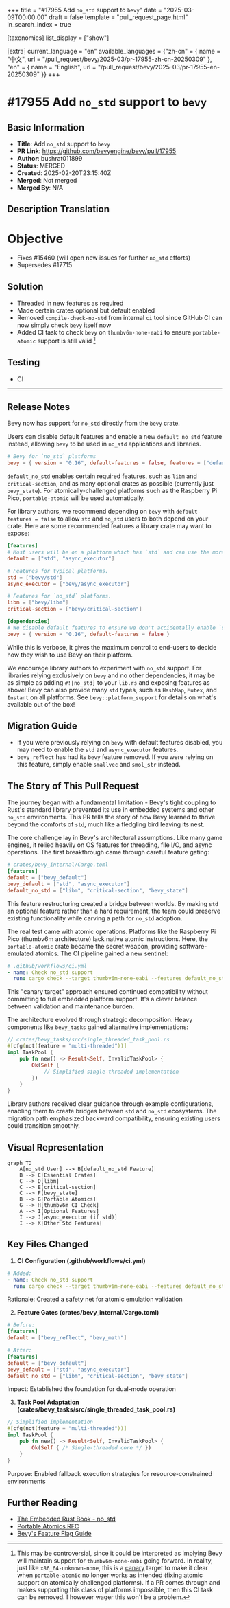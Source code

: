 +++
title = "#17955 Add `no_std` support to `bevy`"
date = "2025-03-09T00:00:00"
draft = false
template = "pull_request_page.html"
in_search_index = true

[taxonomies]
list_display = ["show"]

[extra]
current_language = "en"
available_languages = {"zh-cn" = { name = "中文", url = "/pull_request/bevy/2025-03/pr-17955-zh-cn-20250309" }, "en" = { name = "English", url = "/pull_request/bevy/2025-03/pr-17955-en-20250309" }}
+++

# #17955 Add `no_std` support to `bevy`

## Basic Information
- **Title**: Add `no_std` support to `bevy`
- **PR Link**: https://github.com/bevyengine/bevy/pull/17955
- **Author**: bushrat011899
- **Status**: MERGED
- **Created**: 2025-02-20T23:15:40Z
- **Merged**: Not merged
- **Merged By**: N/A

## Description Translation
# Objective

- Fixes #15460 (will open new issues for further `no_std` efforts)
- Supersedes #17715

## Solution

- Threaded in new features as required
- Made certain crates optional but default enabled
- Removed `compile-check-no-std` from internal `ci` tool since GitHub CI can now simply check `bevy` itself now
- Added CI task to check `bevy` on `thumbv6m-none-eabi` to ensure `portable-atomic` support is still valid [^1]

[^1]: This may be controversial, since it could be interpreted as implying Bevy will maintain support for `thumbv6m-none-eabi` going forward. In reality, just like `x86_64-unknown-none`, this is a [canary](https://en.wiktionary.org/wiki/canary_in_a_coal_mine) target to make it clear when `portable-atomic` no longer works as intended (fixing atomic support on atomically challenged platforms). If a PR comes through and makes supporting this class of platforms impossible, then this CI task can be removed. I however wager this won't be a problem.

## Testing

- CI

---

## Release Notes

Bevy now has support for `no_std` directly from the `bevy` crate.

Users can disable default features and enable a new `default_no_std` feature instead, allowing `bevy` to be used in `no_std` applications and libraries.

```toml
# Bevy for `no_std` platforms
bevy = { version = "0.16", default-features = false, features = ["default_no_std"] }
```

`default_no_std` enables certain required features, such as `libm` and `critical-section`, and as many optional crates as possible (currently just `bevy_state`). For atomically-challenged platforms such as the Raspberry Pi Pico, `portable-atomic` will be used automatically.

For library authors, we recommend depending on `bevy` with `default-features = false` to allow `std` and `no_std` users to both depend on your crate. Here are some recommended features a library crate may want to expose:

```toml
[features]
# Most users will be on a platform which has `std` and can use the more-powerful `async_executor`.
default = ["std", "async_executor"]

# Features for typical platforms.
std = ["bevy/std"]
async_executor = ["bevy/async_executor"]

# Features for `no_std` platforms.
libm = ["bevy/libm"]
critical-section = ["bevy/critical-section"]

[dependencies]
# We disable default features to ensure we don't accidentally enable `std` on `no_std` targets, for example. 
bevy = { version = "0.16", default-features = false }
```

While this is verbose, it gives the maximum control to end-users to decide how they wish to use Bevy on their platform.

We encourage library authors to experiment with `no_std` support. For libraries relying exclusively on `bevy` and no other dependencies, it may be as simple as adding `#![no_std]` to your `lib.rs` and exposing features as above! Bevy can also provide many `std` types, such as `HashMap`, `Mutex`, and `Instant` on all platforms. See `bevy::platform_support` for details on what's available out of the box!

## Migration Guide

- If you were previously relying on `bevy` with default features disabled, you may need to enable the `std` and `async_executor` features.
- `bevy_reflect` has had its `bevy` feature removed. If you were relying on this feature, simply enable `smallvec` and `smol_str` instead.

## The Story of This Pull Request

The journey began with a fundamental limitation - Bevy's tight coupling to Rust's standard library prevented its use in embedded systems and other `no_std` environments. This PR tells the story of how Bevy learned to thrive beyond the comforts of `std`, much like a fledgling bird leaving its nest.

The core challenge lay in Bevy's architectural assumptions. Like many game engines, it relied heavily on OS features for threading, file I/O, and async operations. The first breakthrough came through careful feature gating:

```toml
# crates/bevy_internal/Cargo.toml
[features]
default = ["bevy_default"]
bevy_default = ["std", "async_executor"]
default_no_std = ["libm", "critical-section", "bevy_state"]
```

This feature restructuring created a bridge between worlds. By making `std` an optional feature rather than a hard requirement, the team could preserve existing functionality while carving a path for `no_std` adoption.

The real test came with atomic operations. Platforms like the Raspberry Pi Pico (thumbv6m architecture) lack native atomic instructions. Here, the `portable-atomic` crate became the secret weapon, providing software-emulated atomics. The CI pipeline gained a new sentinel:

```yaml
# .github/workflows/ci.yml
- name: Check no_std support
  run: cargo check --target thumbv6m-none-eabi --features default_no_std
```

This "canary target" approach ensured continued compatibility without committing to full embedded platform support. It's a clever balance between validation and maintenance burden.

The architecture evolved through strategic decomposition. Heavy components like `bevy_tasks` gained alternative implementations:

```rust
// crates/bevy_tasks/src/single_threaded_task_pool.rs
#[cfg(not(feature = "multi-threaded"))]
impl TaskPool {
    pub fn new() -> Result<Self, InvalidTaskPool> {
        Ok(Self {
            // Simplified single-threaded implementation
        })
    }
}
```

Library authors received clear guidance through example configurations, enabling them to create bridges between `std` and `no_std` ecosystems. The migration path emphasized backward compatibility, ensuring existing users could transition smoothly.

## Visual Representation

```mermaid
graph TD
    A[no_std User] --> B[default_no_std Feature]
    B --> C[Essential Crates]
    C --> D[libm]
    C --> E[critical-section]
    C --> F[bevy_state]
    B --> G[Portable Atomics]
    G --> H[thumbv6m CI Check]
    A --> I[Optional Features]
    I --> J[async_executor (if std)]
    I --> K[Other Std Features]
```

## Key Files Changed

1. **CI Configuration (.github/workflows/ci.yml)**
```yaml
# Added:
- name: Check no_std support
  run: cargo check --target thumbv6m-none-eabi --features default_no_std
```
Rationale: Created a safety net for atomic emulation validation

2. **Feature Gates (crates/bevy_internal/Cargo.toml)**
```toml
# Before:
[features]
default = ["bevy_reflect", "bevy_math"]

# After:
[features]
default = ["bevy_default"]
bevy_default = ["std", "async_executor"]
default_no_std = ["libm", "critical-section", "bevy_state"]
```
Impact: Established the foundation for dual-mode operation

3. **Task Pool Adaptation (crates/bevy_tasks/src/single_threaded_task_pool.rs)**
```rust
// Simplified implementation
#[cfg(not(feature = "multi-threaded"))]
impl TaskPool {
    pub fn new() -> Result<Self, InvalidTaskPool> {
        Ok(Self { /* Single-threaded core */ })
    }
}
```
Purpose: Enabled fallback execution strategies for resource-constrained environments

## Further Reading

- [The Embedded Rust Book - no_std](https://docs.rust-embedded.org/book/intro/no-std.html)
- [Portable Atomics RFC](https://github.com/rust-lang/rfcs/pull/3310)
- [Bevy's Feature Flag Guide](https://bevyengine.org/learn/book/features/)